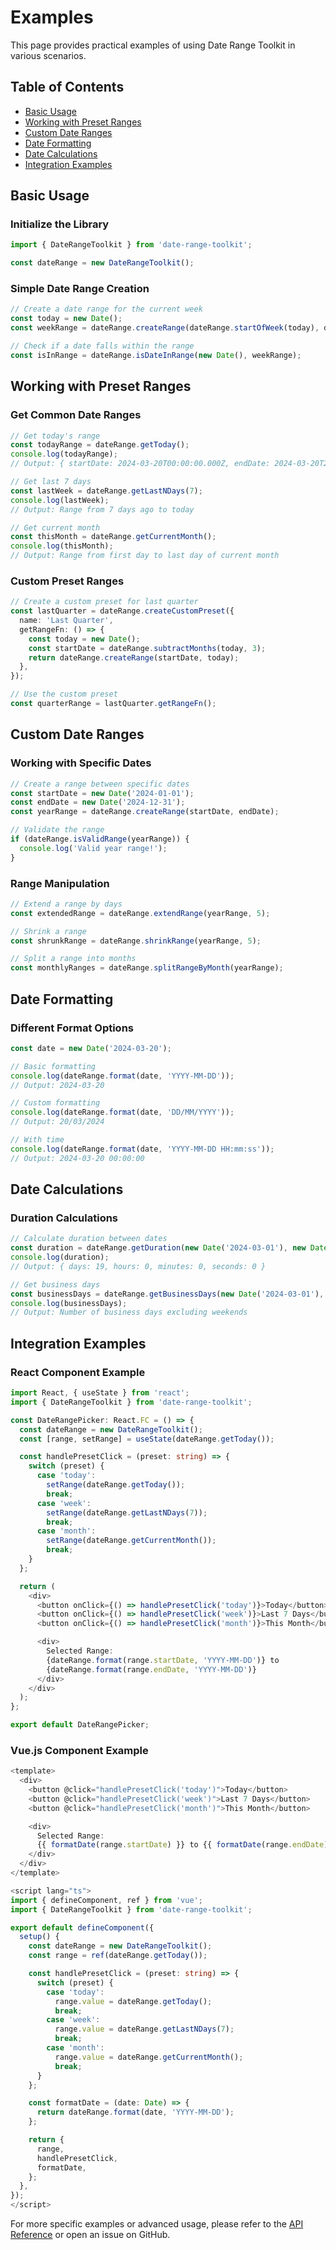 # Examples

This page provides practical examples of using Date Range Toolkit in various scenarios.

## Table of Contents

- [Basic Usage](#basic-usage)
- [Working with Preset Ranges](#working-with-preset-ranges)
- [Custom Date Ranges](#custom-date-ranges)
- [Date Formatting](#date-formatting)
- [Date Calculations](#date-calculations)
- [Integration Examples](#integration-examples)

## Basic Usage

### Initialize the Library

```typescript
import { DateRangeToolkit } from 'date-range-toolkit';

const dateRange = new DateRangeToolkit();
```

### Simple Date Range Creation

```typescript
// Create a date range for the current week
const today = new Date();
const weekRange = dateRange.createRange(dateRange.startOfWeek(today), dateRange.endOfWeek(today));

// Check if a date falls within the range
const isInRange = dateRange.isDateInRange(new Date(), weekRange);
```

## Working with Preset Ranges

### Get Common Date Ranges

```typescript
// Get today's range
const todayRange = dateRange.getToday();
console.log(todayRange);
// Output: { startDate: 2024-03-20T00:00:00.000Z, endDate: 2024-03-20T23:59:59.999Z }

// Get last 7 days
const lastWeek = dateRange.getLastNDays(7);
console.log(lastWeek);
// Output: Range from 7 days ago to today

// Get current month
const thisMonth = dateRange.getCurrentMonth();
console.log(thisMonth);
// Output: Range from first day to last day of current month
```

### Custom Preset Ranges

```typescript
// Create a custom preset for last quarter
const lastQuarter = dateRange.createCustomPreset({
  name: 'Last Quarter',
  getRangeFn: () => {
    const today = new Date();
    const startDate = dateRange.subtractMonths(today, 3);
    return dateRange.createRange(startDate, today);
  },
});

// Use the custom preset
const quarterRange = lastQuarter.getRangeFn();
```

## Custom Date Ranges

### Working with Specific Dates

```typescript
// Create a range between specific dates
const startDate = new Date('2024-01-01');
const endDate = new Date('2024-12-31');
const yearRange = dateRange.createRange(startDate, endDate);

// Validate the range
if (dateRange.isValidRange(yearRange)) {
  console.log('Valid year range!');
}
```

### Range Manipulation

```typescript
// Extend a range by days
const extendedRange = dateRange.extendRange(yearRange, 5);

// Shrink a range
const shrunkRange = dateRange.shrinkRange(yearRange, 5);

// Split a range into months
const monthlyRanges = dateRange.splitRangeByMonth(yearRange);
```

## Date Formatting

### Different Format Options

```typescript
const date = new Date('2024-03-20');

// Basic formatting
console.log(dateRange.format(date, 'YYYY-MM-DD'));
// Output: 2024-03-20

// Custom formatting
console.log(dateRange.format(date, 'DD/MM/YYYY'));
// Output: 20/03/2024

// With time
console.log(dateRange.format(date, 'YYYY-MM-DD HH:mm:ss'));
// Output: 2024-03-20 00:00:00
```

## Date Calculations

### Duration Calculations

```typescript
// Calculate duration between dates
const duration = dateRange.getDuration(new Date('2024-03-01'), new Date('2024-03-20'));
console.log(duration);
// Output: { days: 19, hours: 0, minutes: 0, seconds: 0 }

// Get business days
const businessDays = dateRange.getBusinessDays(new Date('2024-03-01'), new Date('2024-03-20'));
console.log(businessDays);
// Output: Number of business days excluding weekends
```

## Integration Examples

### React Component Example

```typescript
import React, { useState } from 'react';
import { DateRangeToolkit } from 'date-range-toolkit';

const DateRangePicker: React.FC = () => {
  const dateRange = new DateRangeToolkit();
  const [range, setRange] = useState(dateRange.getToday());

  const handlePresetClick = (preset: string) => {
    switch (preset) {
      case 'today':
        setRange(dateRange.getToday());
        break;
      case 'week':
        setRange(dateRange.getLastNDays(7));
        break;
      case 'month':
        setRange(dateRange.getCurrentMonth());
        break;
    }
  };

  return (
    <div>
      <button onClick={() => handlePresetClick('today')}>Today</button>
      <button onClick={() => handlePresetClick('week')}>Last 7 Days</button>
      <button onClick={() => handlePresetClick('month')}>This Month</button>

      <div>
        Selected Range:
        {dateRange.format(range.startDate, 'YYYY-MM-DD')} to
        {dateRange.format(range.endDate, 'YYYY-MM-DD')}
      </div>
    </div>
  );
};

export default DateRangePicker;
```

### Vue.js Component Example

```typescript
<template>
  <div>
    <button @click="handlePresetClick('today')">Today</button>
    <button @click="handlePresetClick('week')">Last 7 Days</button>
    <button @click="handlePresetClick('month')">This Month</button>

    <div>
      Selected Range:
      {{ formatDate(range.startDate) }} to {{ formatDate(range.endDate) }}
    </div>
  </div>
</template>

<script lang="ts">
import { defineComponent, ref } from 'vue';
import { DateRangeToolkit } from 'date-range-toolkit';

export default defineComponent({
  setup() {
    const dateRange = new DateRangeToolkit();
    const range = ref(dateRange.getToday());

    const handlePresetClick = (preset: string) => {
      switch (preset) {
        case 'today':
          range.value = dateRange.getToday();
          break;
        case 'week':
          range.value = dateRange.getLastNDays(7);
          break;
        case 'month':
          range.value = dateRange.getCurrentMonth();
          break;
      }
    };

    const formatDate = (date: Date) => {
      return dateRange.format(date, 'YYYY-MM-DD');
    };

    return {
      range,
      handlePresetClick,
      formatDate,
    };
  },
});
</script>
```

For more specific examples or advanced usage, please refer to the [API Reference](./api-reference.md) or open an issue on GitHub.
